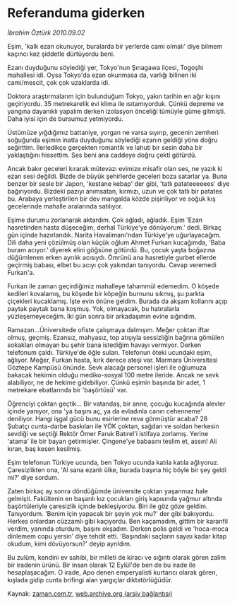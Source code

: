 # Referanduma giderken

*İbrahim Öztürk 2010.09.02*

<td class="columnist-detail">
<p>Eşim, 'kalk ezan okunuyor, buralarda bir yerlerde cami olmalı' diye bilmem kaçıncı kez şiddetle dürtüyordu beni.</p>
<p>
<div id="haberMetinDiv">
<p>Ezanı duyduğunu söylediği yer, Tokyo'nun Şınagawa ilçesi, Togoşhi mahallesi idi. Oysa Tokyo'da ezan okunmasa da, varlığı bilinen iki cami/mescit, çok çok uzaklarda idi.
<p>Doktora araştırmalarım için bulunduğum Tokyo, yakın tarihin en ağır kışını geçiriyordu. 35 metrekarelik evi klima ile ısıtamıyorduk. Çünkü depreme ve yangına dayanıklı yapalım derken izolasyon önceliği tümüyle güme gitmişti. Daha iyisi için de bursumuz yetmiyordu.
<p>Üstümüze yığdığımız battaniye, yorgan ne varsa sıyırıp, gecenin zemheri soğuğunda eşimin inatla duyduğunu söylediği ezanın geldiği yöne doğru seğirttim. İlerledikçe gerçekten romantik ve lahuti bir sesin daha bir yaklaştığını hissettim. Ses beni ana caddeye doğru çekti götürdü.
<p>Ancak bakır geceleri kırarak mütevazı evimize misafir olan ses, ne yazık ki ezan sesi değildi. Bizde de büyük şehirlerde geceleri boza satarlar ya. Buna benzer bir sesle bir Japon, 'kestane kebap' der gibi, 'tatlı patateeeeees' diye bağırıyordu. Bizdeki pazıyı anımsatan, kırmızı, uzun ve çok tatlı bir patates bu. Arabaya yerleştirilen bir dev mangalda közde pişiriliyor ve soğuk kış gecelerinde mahalle aralarında satılıyor. 
<p>Eşime durumu zorlanarak aktardım. Çok ağladı, ağladık. Eşim 'Ezan hasretinden hasta düşeceğim, derhal Türkiye'ye dönüyorum.' dedi. Birkaç gün içinde hazırlandık. Narita Havalimanı'ndan Türkiye'ye uğurlayacağım. Dili daha yeni çözülmüş olan küçük oğlum Ahmet Furkan kucağımda, 'Baba buram acıyor.' diyerek elini göğsüne götürdü. Bu, çocuk yaşta boğazına düğümlenen erken ayrılık acısıydı. Ömrünü ana hasretiyle gurbet ellerde geçirmiş babası, elbet bu acıyı çok yakından tanıyordu. Cevap veremedi Furkan'a.
<p>Furkan ile zaman geçirdiğimiz mahalleye tahammül edemedim. O köşede kedileri kovalamış, bu köşede bir köpeğin burnunu sıkmış, şu parkta çiçekleri kucaklamış. İşte evin önüne geldim. Burada da akşam kollarını açıp paytak paytak bana koşmuş. Yok, olmayacak, bu hatıralarla yüzleşemeyeceğim. İki gün sonra bir arkadaşımın evine sığındım.
<p>Ramazan...Üniversitede ofiste çalışmaya dalmışım. Meğer çoktan iftar olmuş, geçmiş. Ezansız, mahyasız, top atışıyla sessizliğin bağrına gömülen sokakları olmayan bu şehir bana istediğim havayı vermiyor. Derken telefonum çaldı. Türkiye'de öğle suları. Telefonun öteki ucundaki eşim, ağlıyor. Meğer, Furkan hasta, kırk derece ateşi var. Marmara Üniversitesi Göztepe Kampüsü önünde. Sevk alacağı personel işleri ile oğlumuza bakacak hekimin olduğu mediko-sosyal 100 metre ileride. Ancak ne sevk alabiliyor, ne de hekime gidebiliyor. Çünkü eşimin başında bir adet, 1 metrekare ebatlarında bir 'başörtüsü' var.
<p>Öğrenciyi çoktan geçtik... Bir vatandaş, bir anne, çocuğu kucağında alevler içinde yanıyor, ona 'ya başını aç, ya da evladınla canın cehenneme' deniliyor. Hangi işgal gücü bunu esirlerine reva görmüştür acaba? 28 Şubatçı cunta-darbe baskıları ile YÖK çoktan, sağdan ve soldan herkesin sevdiği ve seçtiği Rektör Ömer Faruk Batırel'i istifaya zorlamış. Yerine 'atama' ile bir bayan getirmişler. Çingene'ye babasını teslim et, assın! Ali kıran, baş kesen kesilmiş.
<p>Eşim telefonun Türkiye ucunda, ben Tokyo ucunda katıla katıla ağlıyoruz. Çaresizlikten ona, 'Al sana ezanlı ülke, burada başına hiç böyle bir şey geldi mi?' diye sordum.
<p>Zaten birkaç ay sonra döndüğümde üniversite çoktan yaşanmaz hale gelmişti. Fakültenin en başarılı kız çocukları giriş kapısında yağmur altında başörtüleriyle çaresizlik içinde bekleşiyordu. Biri ile göz göze geldim. Tanıyordum. 'Benim için yapacak bir şeyin yok mu?' der gibi bakıyordu. Herkes onlardan cüzzamlı gibi kaçıyordu. Ben kaçamadım, gittim bir karanfil verdim, yanında oturdum, başını okşadım. Derken polis geldi ve 'hoca-moca dinlemem copu yersin' diye tehdit etti. 'Başındaki saçların sayısı kadar kitap okudum, kimi dövüyorsun?' deyip ayrıldım.
<p>Bu zulüm, kendini ev sahibi, bir milleti de kiracı ve sığıntı olarak gören zalim bir iradenin ürünü. Bir insan olarak 12 Eylül'de ben de bu irade ile hesaplaşacağım. O irade, Apo denen emperyalisti kurtarıcı olarak gören, kışlada gidip cunta brifingi alan yargıçlar diktatörlüğüdür. </p></p></p></p></p></p></p></p></p></p></p></div>
</p>
<a href="http://web.archive.org/web/20110105052459/mailto:i.ozturk@zaman.com.tr">
</a></td>

Kaynak: [zaman.com.tr](http://zaman.com.tr/yazar.do?yazino=1022867), [web.archive.org (arşiv bağlantısı)](http://web.archive.org/web/20110105052459/http://www.zaman.com.tr/yazar.do?yazino=1022867)
